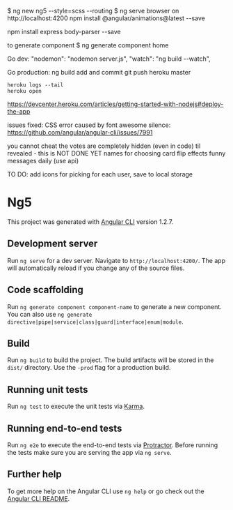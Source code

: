 $ ng new ng5 --style=scss --routing
$ ng serve
browser on http://localhost:4200
npm install @angular/animations@latest --save

npm install express body-parser --save

to generate component
$ ng generate component home



Go dev:
	"nodemon": "nodemon server.js",
	"watch": "ng build --watch",


Go production:
	ng build
	add and commit
	git push heroku master

	heroku logs --tail
	heroku open

https://devcenter.heroku.com/articles/getting-started-with-nodejs#deploy-the-app

issues fixed:
	CSS error caused by font awesome silence: https://github.com/angular/angular-cli/issues/7991

you cannot cheat the votes are completely hidden (even in code) til revealed - this is NOT DONE YET
names for choosing
card flip effects
funny messages daily (use api)

TO DO: add icons for picking for each user, save to local storage

# Ng5

This project was generated with [Angular CLI](https://github.com/angular/angular-cli) version 1.2.7.

## Development server

Run `ng serve` for a dev server. Navigate to `http://localhost:4200/`. The app will automatically reload if you change any of the source files.

## Code scaffolding

Run `ng generate component component-name` to generate a new component. You can also use `ng generate directive|pipe|service|class|guard|interface|enum|module`.

## Build

Run `ng build` to build the project. The build artifacts will be stored in the `dist/` directory. Use the `-prod` flag for a production build.

## Running unit tests

Run `ng test` to execute the unit tests via [Karma](https://karma-runner.github.io).

## Running end-to-end tests

Run `ng e2e` to execute the end-to-end tests via [Protractor](http://www.protractortest.org/).
Before running the tests make sure you are serving the app via `ng serve`.

## Further help

To get more help on the Angular CLI use `ng help` or go check out the [Angular CLI README](https://github.com/angular/angular-cli/blob/master/README.md).
